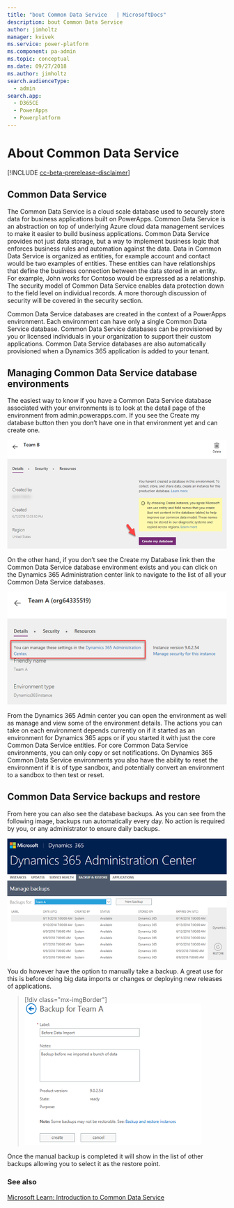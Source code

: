 ```yaml
---
title: "bout Common Data Service   | MicrosoftDocs"
description: bout Common Data Service 
author: jimholtz
manager: kvivek
ms.service: power-platform
ms.component: pa-admin
ms.topic: conceptual
ms.date: 09/27/2018
ms.author: jimholtz
search.audienceType: 
  - admin
search.app: 
  - D365CE
  - PowerApps
  - Powerplatform
---
```

# About Common Data Service 

[!INCLUDE [cc-beta-prerelease-disclaimer](../includes/cc-beta-prerelease-disclaimer.md)]

## Common Data Service

The Common Data Service is a cloud scale database used to securely store data for business applications built on PowerApps. Common Data Service is an abstraction on top of underlying Azure cloud data management services to make it easier to build business applications. Common Data Service provides not just data storage, but a way to implement business logic that enforces business rules and automation against the data. Data in Common Data Service is organized as entities, for example account and contact would be two examples of entities. These entities can have relationships that define the business connection between the data stored in an entity. For example, John works for Contoso would be expressed as a relationship. The security model of Common Data Service enables data protection down to the field level on individual records. A more thorough discussion of security will be covered in the security section.

Common Data Service databases are created in the context of a PowerApps environment. Each environment can have only a single Common Data Service database. Common Data Service databases can be provisioned by you or licensed individuals in your organization to support their custom applications. Common Data Service databases are also automatically provisioned when a Dynamics 365 application is added to your tenant.

## Managing Common Data Service database environments

The easiest way to know if you have a Common Data Service database associated with your environments is to look at the detail page of the environment from admin.powerapps.com. If you see the Create my database button then you don’t have one in that environment yet and can create one.

![Create my database](media/create-my-database.png "Create my database")

On the other hand, if you don’t see the Create my Database link then the Common Data Service database environment exists and you can click on the Dynamics 365 Administration center link to navigate to the list of all your Common Data Service databases.

![Manage settings in Dynamics 365 Administration center](media/manage-in-d365-admin-center.png "Manage settings in Dynamics 365 Administration center")

From the Dynamics 365 Admin center you can open the environment as well as manage and view some of the environment details. The actions you can take on each environment depends currently on if it started as an environment for Dynamics 365 apps or if you started it with just the core Common Data Service entities. For core Common Data Service environments, you can only copy or set notifications. On Dynamics 365 Common Data Service environments you also have the ability to reset the environment if it is of type sandbox, and potentially convert an environment to a sandbox to then test or reset.

## Common Data Service backups and restore

From here you can also see the database backups. As you can see from the following image, backups run automatically every day. No action is required by you, or any administrator to ensure daily backups.

![Dynamics 365 Administration center](media/d365-admin-center.png "Dynamics 365 Administration center")

You do however have the option to manually take a backup. A great use for this is before doing big data imports or changes or deploying new releases of applications.

> [!div class="mx-imgBorder"] 
> ![](media/manual-backup.png "Manual backup")

Once the manual backup is completed it will show in the list of other backups allowing you to select it as the restore point.

### See also
[Microsoft Learn: Introduction to Common Data Service](https://docs.microsoft.com/learn/power-platform/intro-common-data-service/)